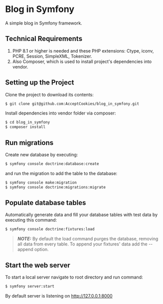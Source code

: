 # Blog in Symfony

A simple blog in Symfony framework.

## Technical Requirements

1. PHP 8.1 or higher is needed and these PHP extensions: Ctype, iconv, PCRE, Session, SimpleXML, Tokenizer.
2. Also Composer, which is used to install project's dependencies into vendor.

## Setting up the Project
Clone the project to download its contents: 

```bash
$ git clone git@github.com:AcceptCookies/blog_in_symfony.git
```

Install dependencies into vendor folder via composer:
```bash
$ cd blog_in_symfony
$ composer install
```

## Run migrations
Create new database by executing:
```bash
$ symfony console doctrine:database:create
```
and run the migration to add the table to the database:
```bash
$ symfony console make:migration
$ symfony console doctrine:migrations:migrate
```

## Populate database tables

Automatically generate data and fill your database tables with test data by executing this command:

```bash
$ symfony console doctrine:fixtures:load
```
> **_NOTE:_** By default the load command purges the database, removing all data from every table. 
> To append your fixtures' data add the --append option.

## Start the web server

To start a local server navigate to root directory and run command:

```bash 
$ symfony server:start
```

By default server is listening on http://127.0.0.1:8000 
